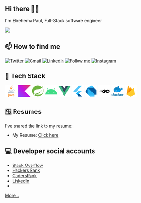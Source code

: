 
## Hi there 👋🏾
I'm Elirehema Paul, Full-Stack software engineer

![](https://github-readme-stats.vercel.app/api?username=elirehema&bg_color=30,2CB673,2F4454&title_color=fff&text_color=fff&show_icons=true&theme=radical&include_all_commits=true&count_private=true&line_height=30)

## 📫 How to find me
[![Twitter](https://img.shields.io/twitter/follow/elixml?label=Follow&style=social)](https://www.instagram.com/elixml)
[![Gmail](https://img.shields.io/badge/-Gmail-c14438?style=flat&logo=Gmail&logoColor=white)](mailto:elirehemapaulo@gmail.com)
[![Linkedin](https://img.shields.io/badge/-LinkedIn-blue?style=flat&logo=Linkedin&logoColor=white)](https://www.linkedin.com/in/elirehema)
[<img src="https://img.shields.io/github/followers/elirehema?label=follow&style=social" height="22" title="Follow me" />](https://github.com/elirehema) 
[![Instagram](https://img.shields.io/badge/-Instagram-c13584?style=flat&labelColor=c13584&logo=instagram&logoColor=white)](https://www.instagram.com/elixmli)

## 💬 Tech Stack

 <img height="40" src="https://raw.githubusercontent.com/github/explore/80688e429a7d4ef2fca1e82350fe8e3517d3494d/topics/java/java.png"></code>
 <img height="40" src="https://raw.githubusercontent.com/github/explore/80688e429a7d4ef2fca1e82350fe8e3517d3494d/topics/kotlin/kotlin.png"></code>
 <img height="40" src="https://raw.githubusercontent.com/github/explore/80688e429a7d4ef2fca1e82350fe8e3517d3494d/topics/spring-boot/spring-boot.png"></code>
 <img height="40" src="https://raw.githubusercontent.com/github/explore/80688e429a7d4ef2fca1e82350fe8e3517d3494d/topics/android/android.png"></code>
 <img height="40" src="https://raw.githubusercontent.com/github/explore/80688e429a7d4ef2fca1e82350fe8e3517d3494d/topics/vue/vue.png"></code>
 <img height="40" src="https://raw.githubusercontent.com/github/explore/80688e429a7d4ef2fca1e82350fe8e3517d3494d/topics/flutter/flutter.png"></code>
 <img height="40" src="https://raw.githubusercontent.com/github/explore/80688e429a7d4ef2fca1e82350fe8e3517d3494d/topics/dart/dart.png"></code>
 <img height="40" src="https://raw.githubusercontent.com/github/explore/80688e429a7d4ef2fca1e82350fe8e3517d3494d/topics/go/go.png"></code>
 <img height="40" src="https://raw.githubusercontent.com/github/explore/80688e429a7d4ef2fca1e82350fe8e3517d3494d/topics/docker/docker.png"></code>
 <img height="40" src="https://raw.githubusercontent.com/github/explore/80688e429a7d4ef2fca1e82350fe8e3517d3494d/topics/firebase/firebase.png"></code>
 
 ## 🪟 Resumes
 I've shared the link to my resume:
 - My Resume: [Click here](https://docs.google.com/document/d/1VIehoZ4DlCa_uIbCen1RZxcbsnczNKpQkwpk_v7AI_4/edit?usp=sharing)
<!-- Backedn Developer resume: [Click Here](https://docs.google.com/document/d/1TRv1pngalXbCrdB3mrGl6iEfJCbj4IoBzNaX7Jnn4Sc/edit?usp=sharing)
--Android Developer resume: [Click Here](https://docs.google.com/document/d/1uL5RaIIwiAq4Ycy_XmvshP0Z1UEkoczQdfIRQWW_0z4/edit?usp=sharing)
--VueJs developer resume: [Click Here](https://docs.google.com/document/d/11ahbkhyYIoZ7yZX2MVfPuAnJkd8BfzDAwNZA06zihPA/edit?usp=sharing)
-->
 
 ## 💻 Developer social accounts
 - [Stack Overflow](https://stackoverflow.com/users/7098524/eli)
 - [Hackers Rank](https://www.hackerrank.com/elirehemapaulo?h_r=internal-search&hr_r=1)
 - [CodersRank](https://cv.codersrank.io/elirehema)
 - [LinkedIn](linkedin.com/in/elirehema)
 - 
[More...](https://dev.page/elirehema)
